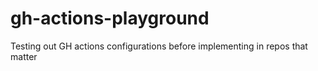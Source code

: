 # gh-actions-playground
Testing out GH actions configurations before implementing in repos that matter 
